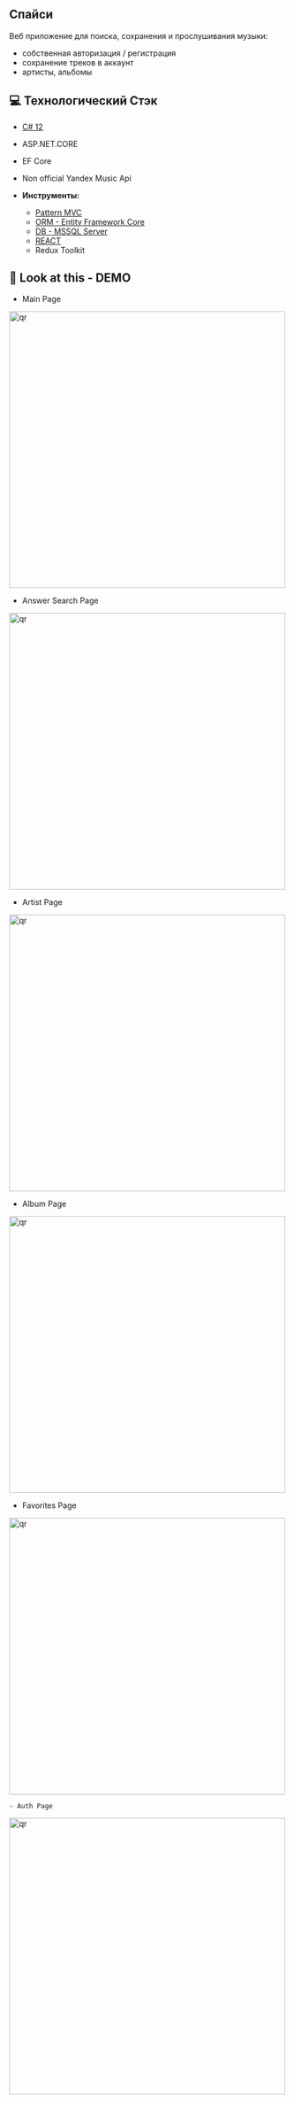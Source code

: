 ##  Спайси 
Веб приложение для поиска, сохранения и прослушивания музыки:
- собственная авторизация / регистрация
- сохранение треков в аккаунт
- артисты, альбомы

## 💻 Технологический Стэк
- [C# 12](https://learn.microsoft.com/ru-ru/dotnet/csharp/whats-new/csharp-12)
- ASP.NET.CORE
- EF Core
- Non official Yandex Music Api
  
- **Инструменты:**
  - [Pattern MVC](https://dotnet.microsoft.com/en-us/apps/aspnet/mvc)
  - [ORM - Entity Framework Core](https://learn.microsoft.com/ru-ru/ef/core/)
  - [DB - MSSQL Server](https://www.microsoft.com/ru-ru/sql-server)
  - [REACT](https://react.dev)
  - Redux Toolkit
    
## 👀 Look at this - DEMO

- Main Page
<p align="left">
 <img width="500px" src="https://i.imgur.com/kbkq2T5.png" alt="qr"/>
</p>

- Answer Search Page
  <p align="left">
 <img width="500px" src="https://i.imgur.com/jpvqaWA.png" alt="qr"/>
  </p>
  
- Artist Page
  <p align="left">
 <img width="500px" src="https://i.imgur.com/xQWClw5.png" alt="qr"/>
  </p>

  
- Album Page
  <p align="left">
 <img width="500px" src="https://i.imgur.com/YlExc9V.png" alt="qr"/>
  </p>

  - Favorites Page
  <p align="left">
 <img width="500px" src="https://i.imgur.com/I3u3HXs.png" alt="qr"/>
  </p>

    - Auth Page
  <p align="left">
 <img width="500px" src="https://i.imgur.com/6YJF1ZG.png" alt="qr"/>
  </p>


